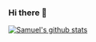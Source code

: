 ### Hi there 👋

[![Samuel's github stats](https://github-readme-stats.vercel.app/api?username=samuelchassot&count_private=true&show_icons=true&hide_rank=true&how_icons=true&include_all_commits=true&count_private=true)](https://github.com/anuraghazra/github-readme-stats)

<!-- [![Top Langs](https://github-readme-stats.vercel.app/api/top-langs/?username=samuelchassot&layout=compact&langs_count=10)](https://github.com/anuraghazra/github-readme-stats)
-->

<!--
**samuelchassot/samuelchassot** is a ✨ _special_ ✨ repository because its `README.md` (this file) appears on your GitHub profile.

Here are some ideas to get you started:

- 🔭 I’m currently working on ...
- 🌱 I’m currently learning ...
- 👯 I’m looking to collaborate on ...
- 🤔 I’m looking for help with ...
- 💬 Ask me about ...
- 📫 How to reach me: ...
- 😄 Pronouns: ...
- ⚡ Fun fact: ...
-->
